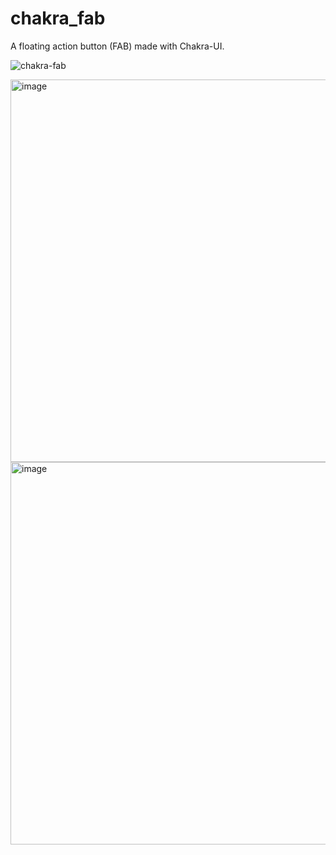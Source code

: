 # chakra_fab

A floating action button (FAB) made with Chakra-UI.

![chakra-fab](https://user-images.githubusercontent.com/38187170/209441423-5f109b79-ff96-42a1-9fde-c86114dc8dd4.gif)

<img width="612" alt="image" src="https://user-images.githubusercontent.com/38187170/209441402-f0293ecd-593f-475c-b0fd-09712082730c.png">

<img width="612" alt="image" src="https://user-images.githubusercontent.com/38187170/209441414-9f6ca304-b56b-4d12-8410-ee504251cda1.png">


